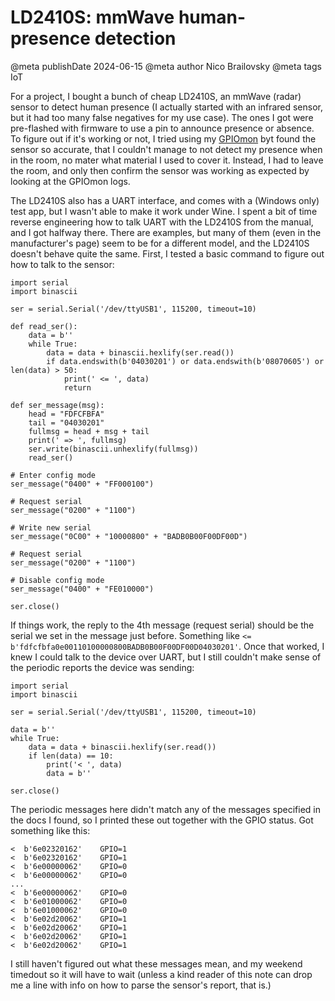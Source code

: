 # LD2410S: mmWave human-presence detection

@meta publishDate 2024-06-15
@meta author Nico Brailovsky
@meta tags IoT

For a project, I bought a bunch of cheap LD2410S, an mmWave (radar) sensor to detect human presence (I actually started with an infrared sensor, but it had too many false negatives for my use case). The ones I got were pre-flashed with firmware to use a pin to announce presence or absence. To figure out if it's working or not, I tried using my [GPIOmon](md_blog/2024/0615_RaspberryPiGpioMon.md) byt found the sensor so accurate, that I couldn't manage to not detect my presence when in the room, no mater what material I used to cover it. Instead, I had to leave the room, and only then confirm the sensor was working as expected by looking at the GPIOmon logs.

The LD2410S also has a UART interface, and comes with a (Windows only) test app, but I wasn't able to make it work under Wine. I spent a bit of time reverse engineering how to talk UART with the LD2410S from the manual, and I got halfway there. There are examples, but many of them (even in the manufacturer's page) seem to be for a different model, and the LD2410S doesn't behave quite the same. First, I tested a basic command to figure out how to talk to the sensor:

```
import serial
import binascii

ser = serial.Serial('/dev/ttyUSB1', 115200, timeout=10)

def read_ser():
    data = b''
    while True:
        data = data + binascii.hexlify(ser.read())
        if data.endswith(b'04030201') or data.endswith(b'08070605') or len(data) > 50:
            print(' <= ', data)
            return

def ser_message(msg):
    head = "FDFCFBFA"
    tail = "04030201"
    fullmsg = head + msg + tail
    print(' => ', fullmsg)
    ser.write(binascii.unhexlify(fullmsg))
    read_ser()

# Enter config mode
ser_message("0400" + "FF000100")

# Request serial
ser_message("0200" + "1100")

# Write new serial
ser_message("0C00" + "10000800" + "BADB0B00F00DF00D")

# Request serial
ser_message("0200" + "1100")

# Disable config mode
ser_message("0400" + "FE010000")

ser.close()
```

If things work, the reply to the 4th message (request serial) should be the serial we set in the message just before. Something like `<=  b'fdfcfbfa0e00110100000800BADB0B00F00DF00D04030201'`. Once that worked, I knew I could talk to the device over UART, but I still couldn't make sense of the periodic reports the device was sending:


```
import serial
import binascii

ser = serial.Serial('/dev/ttyUSB1', 115200, timeout=10)

data = b''
while True:
    data = data + binascii.hexlify(ser.read())
    if len(data) == 10:
        print('< ', data)
        data = b''

ser.close()
```

The periodic messages here didn't match any of the messages specified in the docs I found, so I printed these out together with the GPIO status. Got something like this:

```
<  b'6e02320162'    GPIO=1
<  b'6e02320162'    GPIO=1
<  b'6e00000062'    GPIO=0
<  b'6e00000062'    GPIO=0
...
<  b'6e00000062'    GPIO=0
<  b'6e01000062'    GPIO=0
<  b'6e01000062'    GPIO=0
<  b'6e02d20062'    GPIO=1
<  b'6e02d20062'    GPIO=1
<  b'6e02d20062'    GPIO=1
<  b'6e02d20062'    GPIO=1
```

I still haven't figured out what these messages mean, and my weekend timedout so it will have to wait (unless a kind reader of this note can drop me a line with info on how to parse the sensor's report, that is.)


